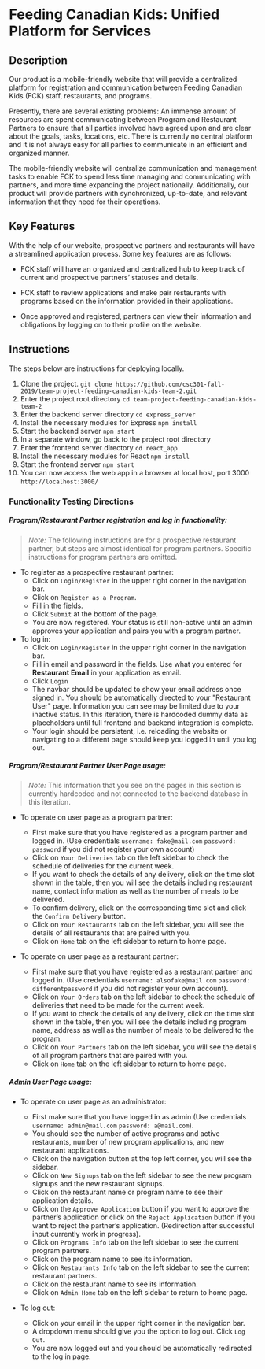 # Feeding Canadian Kids: Unified Platform for Services
## Description 
Our product is a mobile-friendly website that will provide a centralized platform for registration and communication between Feeding Canadian Kids (FCK) staff, restaurants, and programs.

Presently, there are several existing problems: An immense amount of resources are spent communicating between Program and Restaurant Partners to ensure that all parties involved have agreed upon and are clear about the goals, tasks, locations, etc. There is currently no central platform and it is not always easy for all parties to communicate in an efficient and organized manner.

The mobile-friendly website will centralize communication and management tasks to enable FCK to spend less time managing and communicating with partners, and more time expanding the project nationally. Additionally, our product will provide partners with synchronized, up-to-date, and relevant information that they need for their operations.


## Key Features
With the help of our website, prospective partners and restaurants will have a streamlined application process. Some key features are as follows:

- FCK staff will have an organized and centralized hub to keep track of current and prospective partners’ statuses and details.

- FCK staff to review applications and make pair restaurants with programs based on the information provided in their applications.

- Once approved and registered, partners can view their information and obligations by logging on to their profile on the website.


## Instructions
The steps below are instructions for deploying locally.
 
 1. Clone the project.
```git clone https://github.com/csc301-fall-2019/team-project-feeding-canadian-kids-team-2.git```
2. Enter the project root directory
```cd team-project-feeding-canadian-kids-team-2```
3. Enter the backend server directory
```cd express_server```
4. Install the necessary modules for Express
```npm install```
5. Start the backend server
```npm start```
6. In a separate window, go back to the project root directory
7. Enter the frontend server directory
```cd react_app```
8. Install the necessary modules for React
```npm install```
9. Start the frontend server
```npm start```
10. You can now access the web app in a browser at local host, port 3000
```http://localhost:3000/```

### Functionality Testing Directions
##### Program/Restaurant Partner registration and log in functionality:
> _Note:_ The following instructions are for a prospective restaurant partner, but steps are almost identical for program partners. Specific instructions for program partners are omitted. 
+ To register as a prospective restaurant partner:
	+ Click on ``Login/Register`` in the upper right corner in the navigation bar.
	+ Click on ``Register as a Program``.
	+ Fill in the fields.
	+ Click ``Submit`` at the bottom of the page.
	+ You are now registered. Your status is still non-active until an admin approves your application and pairs you with a program partner. 
+ To log in:
	+ Click on ``Login/Register`` in the upper right corner in the navigation bar.
	+ Fill in email and password in the fields. Use what you entered for **Restaurant Email** in your application as email.
	+ Click ``Login``
	+ The navbar should be updated to show your email address once signed in. You should be automatically directed to your "Restaurant User" page. Information you can see may be limited due to your inactive status. In this iteration, there is hardcoded dummy data as placeholders until full frontend and backend integration is complete. 
	+ Your login should be persistent, i.e. reloading the website or navigating to a different page should keep you logged in until you log out.

##### Program/Restaurant Partner User Page usage:
> _Note:_ This information that you see on the pages in this section is currently hardcoded and not connected to the backend database in this iteration.

+ To operate on user page as a program partner:
	+ First make sure that you have registered as a program partner and logged in. (Use credentials ```username: fake@mail.com``` ```password: password``` if you did not register your own account)
	+ Click on ``Your Deliveries`` tab on the left sidebar to check the schedule of deliveries for the current week.
	+ If you want to check the details of any delivery, click on the time slot shown in the table, then you will see the details including restaurant name, contact information as well as the number of meals to be delivered.
	+ To confirm delivery, click on the corresponding time slot and click the ``Confirm Delivery`` button.
	+ Click on ``Your Restaurants`` tab on the left sidebar, you will see the details of all restaurants that are paired with you.
	+ Click on ``Home`` tab on the left sidebar to return to home page.

+ To operate on user page as a restaurant partner:
	+ First make sure that you have registered as a restaurant partner and logged in. (Use credentials ```username: alsofake@mail.com``` ```password: differentpassword``` if you did not register your own account).
	+ Click on ``Your Orders`` tab on the left sidebar to check the schedule of deliveries that need to be made for the current week.
	+ If you want to check the details of any delivery, click on the time slot shown in the table, then you will see the details including program name,  address as well as the number of meals to be delivered to the program.
	+ Click on ``Your Partners`` tab on the left sidebar, you will see the details of all program partners that are paired with you.
	+ Click on ``Home`` tab on the left sidebar to return to home page.

##### Admin User Page usage:
+ To operate on user page as an administrator:
	+ First make sure that you have logged in as admin (Use credentials ```username: admin@mail.com``` ```password: a@mail.com```).
	+ You should see the number of active programs and active restaurants, number of new program applications, and new restaurant applications.
	+ Click on the navigation button at the top left corner, you will see the sidebar.
	+ Click on ``New Signups`` tab on the left sidebar to see the new program signups and the new restaurant signups.
	+ Click on the restaurant name or program name to see their application details.
	+ Click on the ``Approve Application`` button if you want to approve the partner’s application or click on the ``Reject Application`` button if you want to reject the partner’s application. (Redirection after successful input currently work in progress).
	+ Click on ``Programs Info`` tab on the left sidebar to see the current program partners.
	+ Click on the program name to see its information.
	+ Click on ``Restaurants Info`` tab on the left sidebar to see the current restaurant partners.
	+ Click on the restaurant name to see its information.
	+ Click on ``Admin Home`` tab on the left sidebar to return to home page.

+ To log out:
	+ Click on your email in the upper right corner in the navigation bar.
	+ A dropdown menu should give you the option to log out. Click ``Log Out``.
	+ You are now logged out and you should be automatically redirected to the log in page. 


